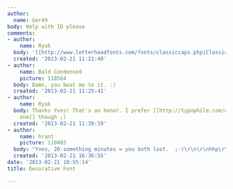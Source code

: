 ```yaml
---
author:
  name: Ger49
body: Help with ID please
comments:
- author:
    name: Ryuk
  body: '[[http://www.letterheadfonts.com/fonts/classiccaps.php|Classic Caps]]'
  created: '2013-02-21 11:21:49'
- author:
    name: Bald Condensed
    picture: 110564
  body: Damn, you beat me to it. :)
  created: '2013-02-21 11:25:41'
- author:
    name: Ryuk
  body: Thanks Yves! That's an honor. I prefer [[http://typophile.com/node/100722|this
    one]] though ;)
  created: '2013-02-21 11:39:19'
- author:
    name: hrant
    picture: 110403
  body: "Yves, 20-something minutes = you both lost.  ;-)\r\n\r\nhhp\r\n"
  created: '2013-02-21 16:36:55'
date: '2013-02-21 10:55:14'
title: Decorative Font

---
```

